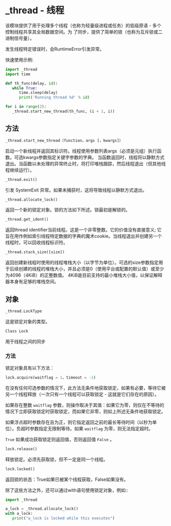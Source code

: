 
_thread - 线程
==========================

该模块提供了用于处理多个线程（也称为轻量级进程或任务）的低级原语 - 多个控制线程共享其全局数据空间。为
了同步，提供了简单的锁（也称为互斥锁或二进制信号量）。

发生线程特定错误时，会RuntimeError引发异常。

快速使用示例:

```python
import _thread
import time

def th_func(delay, id):
   while True:
      time.sleep(delay)
      print('Running thread %d' % id)

for i in range(2):
   _thread.start_new_thread(th_func, (i + 1, i))
```

## 方法


```python
_thread.start_new_thread（function，args [，kwargs]）
```

启动一个新线程并返回其标识符。线程使用参数列表args（必须是元组）执行函数。可选kwargs参数指定关键字参数的字典。
当函数返回时，线程将以静默方式退出。当函数以未处理的异常终止时，将打印堆栈跟踪，然后线程退出（但其他线程继续运行）。

```python
_thread.exit()
```

引发 SystemExit 异常。如果未捕获时，这将导致线程以静默方式退出。

```python
_thread.allocate_lock()
```

返回一个新的锁定对象。锁的方法如下所述。锁最初是解锁的。

```python
_thread.get_ident()
```

返回thread identifier当前线程。这是一个非零整数。它的价值没有直接意义; 
它旨在用作例如索引线程特定数据的字典的魔术cookie。当线程退出并创建另一个线程时，可以回收线程标识符。

```python
_thread.stack_size([size])
```

返回创建新线程时使用的线程堆栈大小（以字节为单位）。可选的size参数指定用于后续创建的线程的堆栈大小，并且必须是0（使用平台或配置的默认值）或至少为4096（4KiB）的正整数值。
4KiB是目前支持的最小堆栈大小值，以保证解释器本身有足够的堆栈空间。

## 对象

```python
_thread.LockType
```

这是锁定对象的类型。

```python
Class Lock
```

用于线程之间的同步

### 方法

锁定对象具有以下方法：

```python
lock.acquire(waitflag = 1，timeout = -1)
```

在没有任何可选参数的情况下，此方法无条件地获取锁定，如果有必要，等待它被另一个线程释放（一次只有一个线程可以获取锁定 - 这就是它们存在的原因）。

如果存在整数 ``waitflag`` 参数，则操作取决于其值：如果它为零，则仅在不等待的情况下立即获取锁定时获取锁定，而如果它非零，则如上所述无条件地获取锁定。

如果浮点超时参数存在且为正，则它指定返回之前的最长等待时间（以秒为单位）。负超时参数指定无限制等待。如果 ``waitflag`` 为零，则无法指定超时。

``True`` 如果成功获取锁定则返回值，否则返回值 ``False`` 。

```python
lock.release()
```

释放锁定。必须先获取锁，但不一定是同一个线程。

```python
lock.locked()
```

返回锁的状态：True如果已被某个线程获取，False如果没有。

除了这些方法之外，还可以通过with语句使用锁定对象，例如::

```python
import _thread

a_lock = _thread.allocate_lock()
with a_lock:
   print("a_lock is locked while this executes")
```